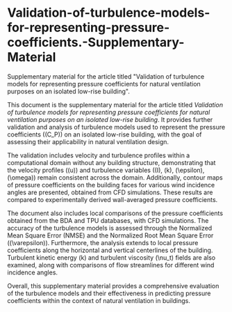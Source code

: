 # Validation-of-turbulence-models-for-representing-pressure-coefficients.-Supplementary-Material
Supplementary material for the article titled "Validation of turbulence models for representing pressure coefficients for natural ventilation purposes on an isolated low-rise building".

This document is the supplementary material for the article titled *Validation of turbulence models for representing pressure coefficients for natural ventilation purposes on an isolated low-rise building*. It provides further validation and analysis of turbulence models used to represent the pressure coefficients (\(C_P\)) on an isolated low-rise building, with the goal of assessing their applicability in natural ventilation design.

The validation includes velocity and turbulence profiles within a computational domain without any building structure, demonstrating that the velocity profiles (\(u\)) and turbulence variables (\(I\), \(k\), \(\epsilon\), \(\omega\)) remain consistent across the domain. Additionally, contour maps of pressure coefficients on the building faces for various wind incidence angles are presented, obtained from CFD simulations. These results are compared to experimentally derived wall-averaged pressure coefficients.

The document also includes local comparisons of the pressure coefficients obtained from the BDA and TPU databases, with CFD simulations. The accuracy of the turbulence models is assessed through the Normalized Mean Square Error (NMSE) and the Normalized Root Mean Square Error (\(\varepsilon\)). Furthermore, the analysis extends to local pressure coefficients along the horizontal and vertical centerlines of the building. Turbulent kinetic energy \(k\) and turbulent viscosity \(\nu_t\) fields are also examined, along with comparisons of flow streamlines for different wind incidence angles.

Overall, this supplementary material provides a comprehensive evaluation of the turbulence models and their effectiveness in predicting pressure coefficients within the context of natural ventilation in buildings.
